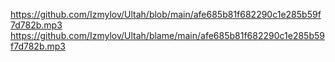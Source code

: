 https://github.com/Izmylov/Ultah/blob/main/afe685b81f682290c1e285b59f7d782b.mp3
https://github.com/Izmylov/Ultah/blame/main/afe685b81f682290c1e285b59f7d782b.mp3
